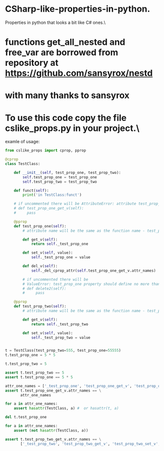 # CSharp-like-properties-in-python.  
Properties in python that looks a bit like C# ones.\
# functions get_all_nested and free_var are borrowed from repository at https://github.com/sansyrox/nestd  
# with many thanks to sansyrox 
   
# To use this code copy the file cslike_props.py in your project.\   
examle of usage:  

```python
from cslike_props import cprop, pprop

@cprop
class TestClass:

    def __init__(self, test_prop_one, test_prop_two):
        self.test_prop_one = test_prop_one
        self.test_prop_two = test_prop_two

    def funct(self):
        print('in TestClass:funct')

    # if uncommented there will be AttributeError: attribute test_prop_one_get_v already exists
    # def test_prop_one_get_v(self):
    #     pass

    @pprop
    def test_prop_one(self):
        # attribute name will be the same as the function name - test_prop_one

        def get_v(self):
            return self._test_prop_one

        def set_v(self, value):
            self._test_prop_one = value

        def del_v(self):
            self._del_cprop_attr(self.test_prop_one_get_v.attr_names)

        # if uncommented there will be
        # ValueError: test_prop_one property should define no more than three inner functions
        # def delete2(self):
        #     pass

    @pprop
    def test_prop_two(self):
        # attribute name will be the same as the function name - test_prop_two

        def get_v(self):
            return self._test_prop_two

        def set_v(self, value):
            self._test_prop_two = value


t = TestClass(test_prop_two=555, test_prop_one=55555)
t.test_prop_one = 5 * 5

t.test_prop_two = 5

assert t.test_prop_two == 5
assert t.test_prop_one == 5 * 5

attr_one_names = ['_test_prop_one', 'test_prop_one_get_v', 'test_prop_one_set_v', 'test_prop_one']
assert t.test_prop_one_get_v.attr_names == \
       attr_one_names

for a in attr_one_names:
    assert hasattr(TestClass, a) #  or hasattr(t, a)

del t.test_prop_one

for a in attr_one_names:
    assert (not hasattr(TestClass, a))

assert t.test_prop_two_get_v.attr_names == \
       ['_test_prop_two', 'test_prop_two_get_v', 'test_prop_two_set_v', 'test_prop_two']

```
